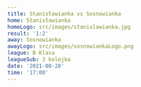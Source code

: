```yaml
---
title: Stanisławianka vs Sosnowianka
home: Stanisławianka
homeLogo: src/images/stanislawianka.jpg
result: '1:2'
away: Sosnowianka
awayLogo: src/images/sosnowiankaLogo.png
league: B Klasa
leagueSub: 3 kolejka
date: '2021-08-28'
time: '17:00'
---
```

